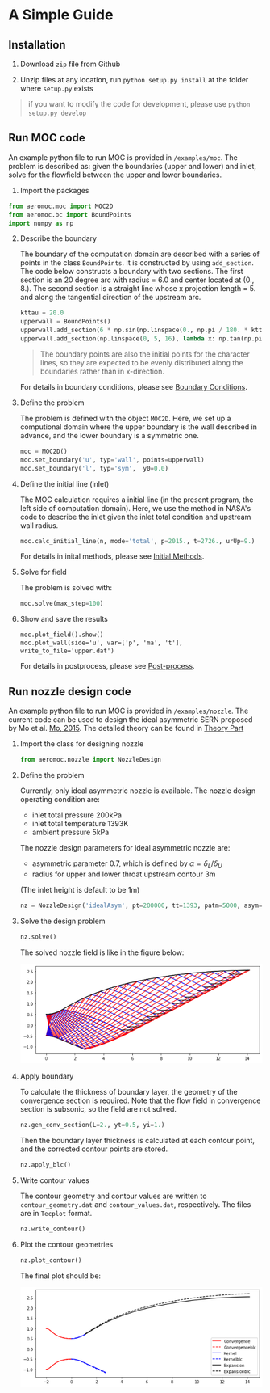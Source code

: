 # A Simple Guide

## Installation

1. Download `zip` file from Github

2. Unzip files at any location, run `python setup.py install` at the folder where `setup.py` exists

> if you want to modify the code for development, please use `python setup.py develop`

## Run MOC code

An example python file to run MOC is provided in `/examples/moc`. The problem is described as: given the boundaries (upper and lower) and inlet, solve for the flowfield between the upper and lower boundaries.

1. Import the packages

```python
from aeromoc.moc import MOC2D
from aeromoc.bc import BoundPoints
import numpy as np
```

2. Describe the boundary

    The boundary of the computation domain are described with a series of points in the class `BoundPoints`.  It is constructed by using `add_section`. The code below constructs a boundary with two sections. The first section is an 20 degree arc with radius = 6.0 and center located at (0., 8.). The second section is a straight line whose x projection length = 5. and along the  tangential direction of the upstream arc. 

    ```python
    kttau = 20.0
    upperwall = BoundPoints()
    upperwall.add_section(6 * np.sin(np.linspace(0., np.pi / 180. * kttau, 15)), lambda x: 8. - (6.**2 - x**2)**0.5)
    upperwall.add_section(np.linspace(0, 5, 16), lambda x: np.tan(np.pi / 180. * kttau) * x)
    ```

    > The boundary points are also the initial points for the character lines, so they are expected to be evenly distributed along the boundaries rather than in x-direction.

    For details in boundary conditions, please see [Boundary Conditions](./tutorials.md#boundary-conditions).

3. Define the problem

    The problem is defined with the object `MOC2D`. Here, we set up a computional domain where the upper boundary is the wall described in advance, and the lower boundary is a symmetric one.

    ```python
    moc = MOC2D()
    moc.set_boundary('u', typ='wall', points=upperwall)
    moc.set_boundary('l', typ='sym',  y0=0.0)

    ```

4. Define the initial line (inlet)

    The MOC calculation requires a initial line (in the present program, the left side of computation domain). Here, we use the method in NASA's code to describe the inlet given the inlet total condition and upstream wall radius. 

    ```python
    moc.calc_initial_line(n, mode='total', p=2015., t=2726., urUp=9.)
    ```

    For details in inital methods, please see [Initial Methods](./tutorials.md#initial-methods).

5. Solve for field

    The problem is solved with:

    ```python
    moc.solve(max_step=100)
    ```

6. Show and save the results

    ```
    moc.plot_field().show()
    moc.plot_wall(side='u', var=['p', 'ma', 't'], write_to_file='upper.dat')
    ```

    For details in postprocess, please see [Post-process](./tutorials.md#post-process).

## Run nozzle design code

An example python file to run MOC is provided in `/examples/nozzle`. The current code can be used to design the ideal asymmetric SERN proposed by Mo et al. [Mo, 2015](https://xueshu.baidu.com/usercenter/paper/show?paperid=405d0a064724ac1e31c07aecd55e80dd). The detailed theory can be found in [Theory Part](./nozzledesign.md)

1. Import the class for designing nozzle

    ```python
    from aeromoc.nozzle import NozzleDesign
    ```

2. Define the problem

    Currently, only ideal asymmetric nozzle is available. The nozzle design operating condition are: 
    - inlet total pressure 200kPa
    - inlet total temperature 1393K
    - ambient pressure 5kPa

    The nozzle design parameters for ideal asymmetric nozzle are:
    - asymmetric parameter 0.7, which is defined by $\alpha = \delta_L / \delta_U$
    - radius for upper and lower throat upstream contour 3m

    (The inlet height is default to be 1m)

    ```python
    nz = NozzleDesign('idealAsym', pt=200000, tt=1393, patm=5000, asym=0.7, rup=3., rlow=3.)
    ```

3. Solve the design problem

    ```python
    nz.solve()
    ```

    The solved nozzle field is like in the figure below:

    ![Alt text](_static/images/simpleguide/moc_output.png)

4. Apply boundary

    To calculate the thickness of boundary layer, the geometry of the convergence section is required. Note that the flow field in convergence section is subsonic, so the field are not solved.

    ```python
    nz.gen_conv_section(L=2., yt=0.5, yi=1.)
    ```

    Then the boundary layer thickness is calculated at each contour point, and the corrected contour points are stored.

    ```python
    nz.apply_blc()
    ```

5. Write contour values

    The contour geometry and contour values are written to `contour_geometry.dat` and `contour_values.dat`, respectively. The files are in `Tecplot` format.

    ```python
    nz.write_contour()
    ```

6. Plot the contour geometries

    ```python
    nz.plot_contour()
    ```

    The final plot should be:

    ![Alt text](_static/images/simpleguide/nozzle_example_geometry.png)